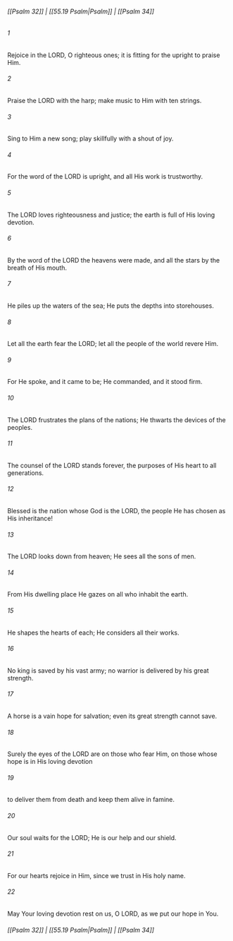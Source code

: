 
###### [[Psalm 32]] | [[55.19 Psalm|Psalm]] | [[Psalm 34]]

###### 1
Rejoice in the LORD, O righteous ones; it is fitting for the upright to praise Him.
###### 2
Praise the LORD with the harp; make music to Him with ten strings.
###### 3
Sing to Him a new song; play skillfully with a shout of joy.
###### 4
For the word of the LORD is upright, and all His work is trustworthy.
###### 5
The LORD loves righteousness and justice; the earth is full of His loving devotion.
###### 6
By the word of the LORD the heavens were made, and all the stars by the breath of His mouth.
###### 7
He piles up the waters of the sea; He puts the depths into storehouses.
###### 8
Let all the earth fear the LORD; let all the people of the world revere Him.
###### 9
For He spoke, and it came to be; He commanded, and it stood firm.
###### 10
The LORD frustrates the plans of the nations; He thwarts the devices of the peoples.
###### 11
The counsel of the LORD stands forever, the purposes of His heart to all generations.
###### 12
Blessed is the nation whose God is the LORD, the people He has chosen as His inheritance!
###### 13
The LORD looks down from heaven; He sees all the sons of men.
###### 14
From His dwelling place He gazes on all who inhabit the earth.
###### 15
He shapes the hearts of each; He considers all their works.
###### 16
No king is saved by his vast army; no warrior is delivered by his great strength.
###### 17
A horse is a vain hope for salvation; even its great strength cannot save.
###### 18
Surely the eyes of the LORD are on those who fear Him, on those whose hope is in His loving devotion
###### 19
to deliver them from death and keep them alive in famine.
###### 20
Our soul waits for the LORD; He is our help and our shield.
###### 21
For our hearts rejoice in Him, since we trust in His holy name.
###### 22
May Your loving devotion rest on us, O LORD, as we put our hope in You.

###### [[Psalm 32]] | [[55.19 Psalm|Psalm]] | [[Psalm 34]]
